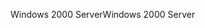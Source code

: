 <span data-ttu-id="f072e-101">Windows 2000 Server</span><span class="sxs-lookup"><span data-stu-id="f072e-101">Windows 2000 Server</span></span>